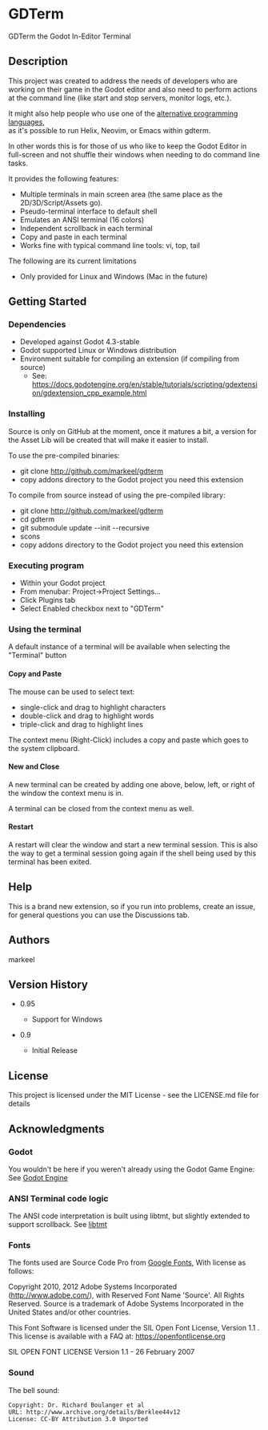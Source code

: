 # GDTerm

GDTerm the Godot In-Editor Terminal

## Description

This project was created to address the needs of developers who are working on their game in the Godot editor 
and also need to perform actions at the command line (like start and stop servers, monitor logs, etc.).  

It might also help people who use one of the [alternative programming languages](https://github.com/Godot-Languages-Support/godot-lang-support),  
as it's possible to run Helix, Neovim, or Emacs within gdterm. 

In other words this 
is for those of us who like to keep the Godot Editor in full-screen and not shuffle their windows when needing to do command 
line tasks.

It provides the following features:

* Multiple terminals in main screen area (the same place as the 2D/3D/Script/Assets go).
* Pseudo-terminal interface to default shell
* Emulates an ANSI terminal (16 colors)
* Independent scrollback in each terminal
* Copy and paste in each terminal
* Works fine with typical command line tools: vi, top, tail

The following are its current limitations
* Only provided for Linux and Windows (Mac in the future)

## Getting Started

### Dependencies

* Developed against Godot 4.3-stable
* Godot supported Linux or Windows distribution
* Environment suitable for compiling an extension (if compiling from source)
  * See: https://docs.godotengine.org/en/stable/tutorials/scripting/gdextension/gdextension_cpp_example.html

### Installing

Source is only on GitHub at the moment, once it matures a bit, a version for the Asset Lib will be created
that will make it easier to install.

To use the pre-compiled binaries:

* git clone http://github.com/markeel/gdterm
* copy addons directory to the Godot project you need this extension

To compile from source instead of using the pre-compiled library:

* git clone http://github.com/markeel/gdterm
* cd gdterm
* git submodule update --init --recursive
* scons
* copy addons directory to the Godot project you need this extension

### Executing program

* Within your Godot project
* From menubar: Project->Project Settings...
* Click Plugins tab
* Select Enabled checkbox next to "GDTerm"

### Using the terminal

A default instance of a terminal will be available when selecting the "Terminal" button

#### Copy and Paste

The mouse can be used to select text:
* single-click and drag to highlight characters
* double-click and drag to highlight words
* triple-click and drag to highlight lines

The context menu (Right-Click) includes a copy and paste which goes to the system clipboard.

#### New and Close

A new terminal can be created by adding one above, below, left, or right of the window the
context menu is in.  

A terminal can be closed from the context menu as well.

#### Restart

A restart will clear the window and start a new terminal session.  This is also the way to
get a terminal session going again if the shell being used by this terminal has been exited.

## Help

This is a brand new extension, so if you run into problems, create an issue, for general 
questions you can use the Discussions tab.

## Authors

markeel

## Version History

* 0.95
    * Support for Windows

* 0.9
    * Initial Release

## License

This project is licensed under the MIT License - see the LICENSE.md file for details

## Acknowledgments

### Godot

You wouldn't be here if you weren't already using the Godot Game Engine: See [Godot Engine](https://godotengine.org/)

### ANSI Terminal code logic 

The ANSI code interpretation is built using libtmt, but slightly extended to support
scrollback.  See [libtmt](https://github.com/deadpixi/libtmt)

### Fonts

The fonts used are Source Code Pro from [Google Fonts](https://fonts.google.com/specimen/Source+Code+Pro), With license as follows:

Copyright 2010, 2012 Adobe Systems Incorporated (http://www.adobe.com/), with Reserved Font Name 'Source'. All Rights Reserved. Source is a trademark of Adobe Systems Incorporated in the United States and/or other countries.

This Font Software is licensed under the SIL Open Font License, Version 1.1 . This license is available with a FAQ at: https://openfontlicense.org

SIL OPEN FONT LICENSE Version 1.1 - 26 February 2007 

### Sound

The bell sound:

```
Copyright: Dr. Richard Boulanger et al
URL: http://www.archive.org/details/Berklee44v12
License: CC-BY Attribution 3.0 Unported
```
